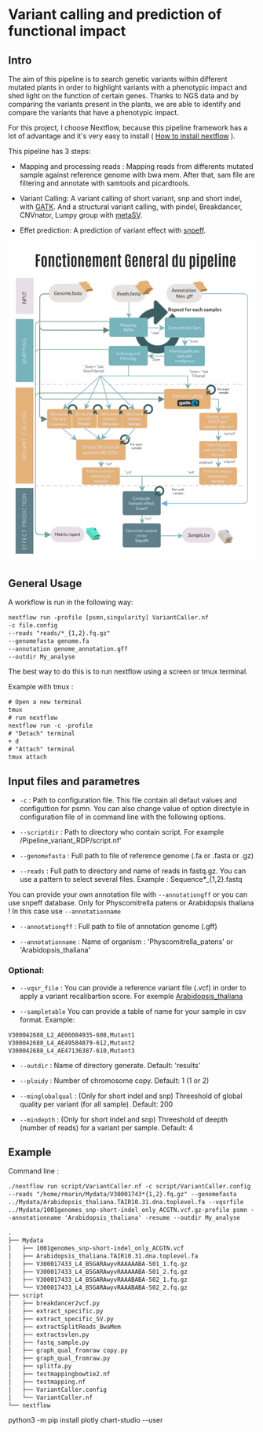 # Variant calling and prediction of functional impact

## Intro

The aim of this pipeline is to search genetic variants within different mutated plants in order to highlight variants with a phenotypic impact and shed light on the function of certain genes. Thanks to NGS data and by comparing the variants present in the plants, we are able to identify and compare the variants that have a phenotypic impact.

For this project, I choose Nextflow, because this pipeline framework has a lot of advantage and it's very easy to install ( [How to install nextflow](https://www.nextflow.io/docs/latest/getstarted.html) ).

This pipeline has 3 steps:

- Mapping and processing reads : Mapping reads from differents mutated sample against reference genome with bwa mem. After that, sam file are filtering and annotate with samtools and picardtools.

- Variant Calling: A variant calling of short variant, snp and short indel, with [GATK](https://gatk.broadinstitute.org/hc/en-us/articles/360037225632-HaplotypeCaller). And a structural variant calling, with pindel, Breakdancer, CNVnator, Lumpy group with [metaSV](https://github.com/bioinform/metasv).


- Effet prediction: A prediction of variant effect with [snpeff](http://pcingola.github.io/SnpEff/).


<img src="img/Tech-Flowchart.jpg" alt="Flowchart" width="600"/>

## General Usage

A workflow is run in the following way:

```
nextflow run -profile [psmn,singularity] VariantCaller.nf
-c file.config
--reads "reads/*_{1,2}.fq.gz"
--genomefasta genome.fa
--annotation genome_annotation.gff
--outdir My_analyse
```
The best way to do this is to run nextflow using a screen or tmux terminal.


Example with tmux :
```
# Open a new terminal
tmux
# run nextflow
nextflow run -c -profile
# "Detach" terminal
+ d
# "Attach" terminal
tmux attach
```

## Input files and parametres

- `-c` : Path to configuration file. This file contain all defaut values and configuttion for psmn. You can also change value of option directyle in configuration file of in command line with the following options.

- `--scriptdir` : Path to directory who contain script. For example /Pipeline_variant_RDP/script.nf'

- `--genomefasta` : Full path to file of reference genome (.fa or .fasta or .gz)

- `--reads` : Full path to directory and name of reads in fastq.gz. You can use a pattern to select several files. Example : Sequence*_{1,2}.fastq

You can provide your own annotation file with `--annotationgff` or you can use snpeff database. Only for Physcomitrella patens or Arabidopsis thaliana ! In this case use `--annotationname`

- `--annotationgff` : Full path to file of annotation genome (.gff)

- `--annotationname` : Name of organism : 'Physcomitrella_patens' or 'Arabidopsis_thaliana'


### Optional:

- `--vqsr_file` : You can provide a reference variant file (.vcf) in order to apply a variant recalibartion score. For exemple [Arabidopsis_thaliana]( https://1001genomes.org/data/GMI-MPI/releases/v3.1/)

- `--sampletable` You can provide a table of name for your sample in csv format. Example:
```
V300042688_L2_AE06084935-608,Mutant1
V300042688_L4_AE49584879-612,Mutant2
V300042688_L4_AE47136387-610,Mutant3
```

- `--outdir` : Name of directory generate. Default: 'results'

- `--ploidy` : Number of chromosome copy. Default: 1 (1 or 2)

- `--minglobalqual` : (Only for short indel and snp) Threeshold of global quality per variant (for all sample). Default: 200

- `--mindepth` : (Only for short indel and snp) Threeshold of deepth (number of reads) for a variant per sample. Default: 4


## Example 

Command line : 

```
./nextflow run script/VariantCaller.nf -c script/VariantCaller.config --reads "/home/rmarin/Mydata/V30001743*{1,2}.fq.gz" --genomefasta ../Mydata/Arabidopsis_thaliana.TAIR10.31.dna.toplevel.fa --vqsrfile ../Mydata/1001genomes_snp-short-indel_only_ACGTN.vcf.gz-profile psmn --annotationname 'Arabidopsis_thaliana' -resume --outdir My_analyse
```

```
.
├── Mydata
│   ├── 1001genomes_snp-short-indel_only_ACGTN.vcf
│   ├── Arabidopsis_thaliana.TAIR10.31.dna.toplevel.fa
│   ├── V300017433_L4_B5GARAwyvRAAAAABA-501_1.fq.gz
│   ├── V300017433_L4_B5GARAwyvRAAAAABA-501_2.fq.gz
│   ├── V300017433_L4_B5GARAwyvRAAABABA-502_1.fq.gz
│   └── V300017433_L4_B5GARAwyvRAAABABA-502_2.fq.gz
├── script
│   ├── breakdancer2vcf.py
│   ├── extract_specific.py
│   ├── extract_specific_SV.py
│   ├── extractSplitReads_BwaMem
│   ├── extractsvlen.py
│   ├── fastq_sample.py
│   ├── graph_qual_fromraw copy.py
│   ├── graph_qual_fromraw.py
│   ├── splitfa.py
│   ├── testmappingbowtie2.nf
│   ├── testmapping.nf
│   ├── VariantCaller.config
│   └── VariantCaller.nf
└── nextflow
```


python3 -m pip install plotly chart-studio --user